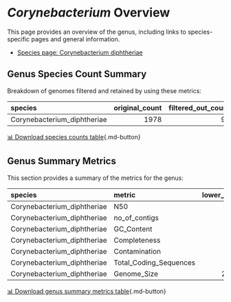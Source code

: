 # *Corynebacterium* Overview
This page provides an overview of the genus, including links to species-specific pages and general information.

- [Species page: Corynebacterium diphtheriae](Corynebacterium_diphtheriae/index.md)
## Genus Species Count Summary
Breakdown of genomes filtered and retained by using these metrics:

| species                     |   original_count |   filtered_out_count |   final_count |
|:----------------------------|-----------------:|---------------------:|--------------:|
| Corynebacterium_diphtheriae |             1978 |                   97 |          1881 |


[📊 Download species counts table](species_counts.csv){.md-button}
## Genus Summary Metrics
This section provides a summary of the metrics for the genus:

| species                     | metric                 |   lower_bounds |   upper_bounds |
|:----------------------------|:-----------------------|---------------:|---------------:|
| Corynebacterium_diphtheriae | N50                    |    62000       |      nan       |
| Corynebacterium_diphtheriae | no_of_contigs          |      nan       |      110       |
| Corynebacterium_diphtheriae | GC_Content             |       53       |       54       |
| Corynebacterium_diphtheriae | Completeness           |       96       |      nan       |
| Corynebacterium_diphtheriae | Contamination          |      nan       |        2       |
| Corynebacterium_diphtheriae | Total_Coding_Sequences |     2100       |     2600       |
| Corynebacterium_diphtheriae | Genome_Size            |        2.3e+06 |        2.6e+06 |


[📊 Download genus summary metrics table](genus_summary_metrics.csv){.md-button}
